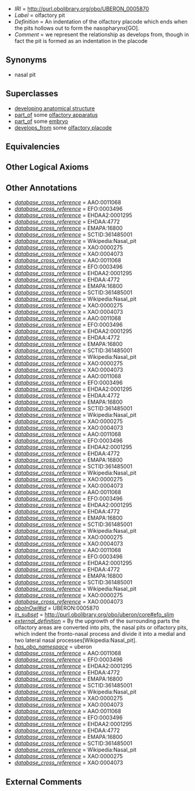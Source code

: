  * *IRI* = http://purl.obolibrary.org/obo/UBERON_0005870
 * *Label* = olfactory pit
 * *Definition* = An indentation of the olfactory placode which ends when the pits hollows out to form the nasopharynx[GO].
 * *Comment* = we represent the relationship as develops from, though in fact the pit is formed as an indentation in the placode

## Synonyms

 * nasal pit

## Superclasses

 * [developing anatomical structure](../../UBERON/23/UBERON_0005423.md)
 * [part_of](../../BFO/50/BFO_0000050.md) some [olfactory apparatus](../../UBERON/04/UBERON_0000004.md)
 * [part_of](../../BFO/50/BFO_0000050.md) some [embryo](../../UBERON/22/UBERON_0000922.md)
 * [develops_from](../../RO/02/RO_0002202.md) some [olfactory placode](../../UBERON/50/UBERON_0003050.md)

## Equivalencies


## Other Logical Axioms


## Other Annotations

 * *[database_cross_reference](../../ef/oboInOwl#hasDbXref.md)* = AAO:0011068
 * *[database_cross_reference](../../ef/oboInOwl#hasDbXref.md)* = EFO:0003496
 * *[database_cross_reference](../../ef/oboInOwl#hasDbXref.md)* = EHDAA2:0001295
 * *[database_cross_reference](../../ef/oboInOwl#hasDbXref.md)* = EHDAA:4772
 * *[database_cross_reference](../../ef/oboInOwl#hasDbXref.md)* = EMAPA:16800
 * *[database_cross_reference](../../ef/oboInOwl#hasDbXref.md)* = SCTID:361485001
 * *[database_cross_reference](../../ef/oboInOwl#hasDbXref.md)* = Wikipedia:Nasal_pit
 * *[database_cross_reference](../../ef/oboInOwl#hasDbXref.md)* = XAO:0000275
 * *[database_cross_reference](../../ef/oboInOwl#hasDbXref.md)* = XAO:0004073
 * *[database_cross_reference](../../ef/oboInOwl#hasDbXref.md)* = AAO:0011068
 * *[database_cross_reference](../../ef/oboInOwl#hasDbXref.md)* = EFO:0003496
 * *[database_cross_reference](../../ef/oboInOwl#hasDbXref.md)* = EHDAA2:0001295
 * *[database_cross_reference](../../ef/oboInOwl#hasDbXref.md)* = EHDAA:4772
 * *[database_cross_reference](../../ef/oboInOwl#hasDbXref.md)* = EMAPA:16800
 * *[database_cross_reference](../../ef/oboInOwl#hasDbXref.md)* = SCTID:361485001
 * *[database_cross_reference](../../ef/oboInOwl#hasDbXref.md)* = Wikipedia:Nasal_pit
 * *[database_cross_reference](../../ef/oboInOwl#hasDbXref.md)* = XAO:0000275
 * *[database_cross_reference](../../ef/oboInOwl#hasDbXref.md)* = XAO:0004073
 * *[database_cross_reference](../../ef/oboInOwl#hasDbXref.md)* = AAO:0011068
 * *[database_cross_reference](../../ef/oboInOwl#hasDbXref.md)* = EFO:0003496
 * *[database_cross_reference](../../ef/oboInOwl#hasDbXref.md)* = EHDAA2:0001295
 * *[database_cross_reference](../../ef/oboInOwl#hasDbXref.md)* = EHDAA:4772
 * *[database_cross_reference](../../ef/oboInOwl#hasDbXref.md)* = EMAPA:16800
 * *[database_cross_reference](../../ef/oboInOwl#hasDbXref.md)* = SCTID:361485001
 * *[database_cross_reference](../../ef/oboInOwl#hasDbXref.md)* = Wikipedia:Nasal_pit
 * *[database_cross_reference](../../ef/oboInOwl#hasDbXref.md)* = XAO:0000275
 * *[database_cross_reference](../../ef/oboInOwl#hasDbXref.md)* = XAO:0004073
 * *[database_cross_reference](../../ef/oboInOwl#hasDbXref.md)* = AAO:0011068
 * *[database_cross_reference](../../ef/oboInOwl#hasDbXref.md)* = EFO:0003496
 * *[database_cross_reference](../../ef/oboInOwl#hasDbXref.md)* = EHDAA2:0001295
 * *[database_cross_reference](../../ef/oboInOwl#hasDbXref.md)* = EHDAA:4772
 * *[database_cross_reference](../../ef/oboInOwl#hasDbXref.md)* = EMAPA:16800
 * *[database_cross_reference](../../ef/oboInOwl#hasDbXref.md)* = SCTID:361485001
 * *[database_cross_reference](../../ef/oboInOwl#hasDbXref.md)* = Wikipedia:Nasal_pit
 * *[database_cross_reference](../../ef/oboInOwl#hasDbXref.md)* = XAO:0000275
 * *[database_cross_reference](../../ef/oboInOwl#hasDbXref.md)* = XAO:0004073
 * *[database_cross_reference](../../ef/oboInOwl#hasDbXref.md)* = AAO:0011068
 * *[database_cross_reference](../../ef/oboInOwl#hasDbXref.md)* = EFO:0003496
 * *[database_cross_reference](../../ef/oboInOwl#hasDbXref.md)* = EHDAA2:0001295
 * *[database_cross_reference](../../ef/oboInOwl#hasDbXref.md)* = EHDAA:4772
 * *[database_cross_reference](../../ef/oboInOwl#hasDbXref.md)* = EMAPA:16800
 * *[database_cross_reference](../../ef/oboInOwl#hasDbXref.md)* = SCTID:361485001
 * *[database_cross_reference](../../ef/oboInOwl#hasDbXref.md)* = Wikipedia:Nasal_pit
 * *[database_cross_reference](../../ef/oboInOwl#hasDbXref.md)* = XAO:0000275
 * *[database_cross_reference](../../ef/oboInOwl#hasDbXref.md)* = XAO:0004073
 * *[database_cross_reference](../../ef/oboInOwl#hasDbXref.md)* = AAO:0011068
 * *[database_cross_reference](../../ef/oboInOwl#hasDbXref.md)* = EFO:0003496
 * *[database_cross_reference](../../ef/oboInOwl#hasDbXref.md)* = EHDAA2:0001295
 * *[database_cross_reference](../../ef/oboInOwl#hasDbXref.md)* = EHDAA:4772
 * *[database_cross_reference](../../ef/oboInOwl#hasDbXref.md)* = EMAPA:16800
 * *[database_cross_reference](../../ef/oboInOwl#hasDbXref.md)* = SCTID:361485001
 * *[database_cross_reference](../../ef/oboInOwl#hasDbXref.md)* = Wikipedia:Nasal_pit
 * *[database_cross_reference](../../ef/oboInOwl#hasDbXref.md)* = XAO:0000275
 * *[database_cross_reference](../../ef/oboInOwl#hasDbXref.md)* = XAO:0004073
 * *[database_cross_reference](../../ef/oboInOwl#hasDbXref.md)* = AAO:0011068
 * *[database_cross_reference](../../ef/oboInOwl#hasDbXref.md)* = EFO:0003496
 * *[database_cross_reference](../../ef/oboInOwl#hasDbXref.md)* = EHDAA2:0001295
 * *[database_cross_reference](../../ef/oboInOwl#hasDbXref.md)* = EHDAA:4772
 * *[database_cross_reference](../../ef/oboInOwl#hasDbXref.md)* = EMAPA:16800
 * *[database_cross_reference](../../ef/oboInOwl#hasDbXref.md)* = SCTID:361485001
 * *[database_cross_reference](../../ef/oboInOwl#hasDbXref.md)* = Wikipedia:Nasal_pit
 * *[database_cross_reference](../../ef/oboInOwl#hasDbXref.md)* = XAO:0000275
 * *[database_cross_reference](../../ef/oboInOwl#hasDbXref.md)* = XAO:0004073
 * *[oboInOwl#id](../../id/oboInOwl#id.md)* = UBERON:0005870
 * *[in_subset](../../et/oboInOwl#inSubset.md)* = http://purl.obolibrary.org/obo/uberon/core#efo_slim
 * *[external_definition](../../UBPROP/01/UBPROP_0000001.md)* = By the upgrowth of the surrounding parts the olfactory areas are converted into pits, the nasal pits or olfactory pits, which indent the fronto-nasal process and divide it into a medial and two lateral nasal processes[Wikipedia:Nasal_pit].
 * *[has_obo_namespace](../../ce/oboInOwl#hasOBONamespace.md)* = uberon
 * *[database_cross_reference](../../ef/oboInOwl#hasDbXref.md)* = AAO:0011068
 * *[database_cross_reference](../../ef/oboInOwl#hasDbXref.md)* = EFO:0003496
 * *[database_cross_reference](../../ef/oboInOwl#hasDbXref.md)* = EHDAA2:0001295
 * *[database_cross_reference](../../ef/oboInOwl#hasDbXref.md)* = EHDAA:4772
 * *[database_cross_reference](../../ef/oboInOwl#hasDbXref.md)* = EMAPA:16800
 * *[database_cross_reference](../../ef/oboInOwl#hasDbXref.md)* = SCTID:361485001
 * *[database_cross_reference](../../ef/oboInOwl#hasDbXref.md)* = Wikipedia:Nasal_pit
 * *[database_cross_reference](../../ef/oboInOwl#hasDbXref.md)* = XAO:0000275
 * *[database_cross_reference](../../ef/oboInOwl#hasDbXref.md)* = XAO:0004073
 * *[database_cross_reference](../../ef/oboInOwl#hasDbXref.md)* = AAO:0011068
 * *[database_cross_reference](../../ef/oboInOwl#hasDbXref.md)* = EFO:0003496
 * *[database_cross_reference](../../ef/oboInOwl#hasDbXref.md)* = EHDAA2:0001295
 * *[database_cross_reference](../../ef/oboInOwl#hasDbXref.md)* = EHDAA:4772
 * *[database_cross_reference](../../ef/oboInOwl#hasDbXref.md)* = EMAPA:16800
 * *[database_cross_reference](../../ef/oboInOwl#hasDbXref.md)* = SCTID:361485001
 * *[database_cross_reference](../../ef/oboInOwl#hasDbXref.md)* = Wikipedia:Nasal_pit
 * *[database_cross_reference](../../ef/oboInOwl#hasDbXref.md)* = XAO:0000275
 * *[database_cross_reference](../../ef/oboInOwl#hasDbXref.md)* = XAO:0004073

## External Comments

